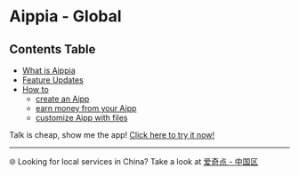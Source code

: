# Aippia - Global

## Contents Table

- [What is Aippia](./whitepaper.md)
- [Feature Updates](./news.md)
- [How to](./howto/)
  - [create an Aipp](./howto/create-aipp.md)
  - [earn money from your Aipp](./howto/earn-money.md)
  - [customize Aipp with files](./howto/filebase.md)

Talk is cheap, show me the app! [Click here to try it now!](https://u.aippia.com)

---

🌐 Looking for local services in China? Take a look at [爱奇点 - 中国区](https://lib.cn.aippia.com)
